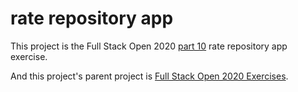 # rate repository app

This project is the Full Stack Open 2020 [part 10](https://fullstackopen.com/en/part10) rate repository app exercise.

And this project's parent project is [Full Stack Open 2020 Exercises](https://github.com/mohanavamsi20/Full_Stack_Open_2021).
